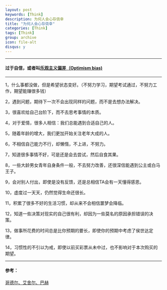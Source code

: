 ```yaml
---
layout: post
keywords: [Think]
description: 为何人会心存侥幸
title: "为何人会心存侥幸"
categories: [Think]
tags: [Think]
group: archive
icon: file-alt
disqus: y
---
```


----

#### 过于自信，或者叫[乐观主义偏差（Optimism bias)][1]

----
1，什么事都没做，但是希望状态变好。（不努力学习，期望考试通过，不努力工作，期望能赚很多钱）

2，遇到问题，期待下一次不会出现同样的问题，而不是去想办法解决。

3，很喜欢给自己台阶下，而不去思考事情的本质。

4，对于爱情，很多人相信：我们总能遇到合适自己的人。

5，随着年龄的增大，我们更加开始关注老年大成的人。

6，不相信自己能力不行，却懒惰，不上进，不努力。

7，知道很多事情不好，可是还是会去尝试，然后自食其果。

8，一些大龄男女青年自身条件一般，不去努力改善，还很深信能遇到公主或白马王子。

9，会对别人付出，即使是没有反馈，还是总相信TA会有一天懂得感恩。

10，虚度过一天天，仍然觉得生命还很长。

11，积累了很多不好的生活习惯，却从来不会相信噩梦会降临。

12，知道一些决策对现实的自己很有利，却因为一些莫名的原因承担错误的决策。

13，做事所花费的时间总是比你预期的要长，即使你的预期中考虑了侯世达定律。

14，习惯性的不引以为戒，即使以前买彩票从未中过，也不影响对于本次购买的期望。

----

#### 参考：
[哥德尔、艾舍尔、巴赫][2]

[1]:https://en.wikipedia.org/wiki/Hofstadter%27s_law
[2]:[https://book.douban.com/subject/1291204/]


